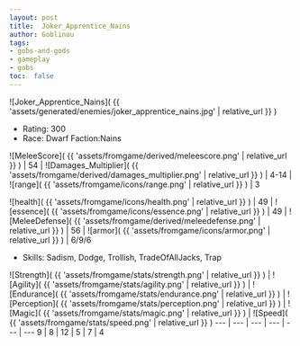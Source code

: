 ```yaml
---
layout: post
title:  Joker_Apprentice_Nains
author: Goblinou
tags:
- gobs-and-gods
- gameplay
- gobs
toc:  false
---
```


![Joker_Apprentice_Nains]( {{ 'assets/generated/enemies/joker_apprentice_nains.jpg' | relative_url }} )
- Rating: 300
- Race: Dwarf  Faction:Nains

![MeleeScore]( {{ 'assets/fromgame/derived/meleescore.png' | relative_url }} ) | 54 | ![Damages_Multiplier]( {{ 'assets/fromgame/derived/damages_multiplier.png' | relative_url }} ) | 4-14 | ![range]( {{ 'assets/fromgame/icons/range.png' | relative_url }} ) | 3


![health]( {{ 'assets/fromgame/icons/health.png' | relative_url }} ) | 49 | ![essence]( {{ 'assets/fromgame/icons/essence.png' | relative_url }} ) | 49 | ![MeleeDefense]( {{ 'assets/fromgame/derived/meleedefense.png' | relative_url }} ) | 56 | ![armor]( {{ 'assets/fromgame/icons/armor.png' | relative_url }} ) | 6/9/6

* Skills: Sadism, Dodge, Trollish, TradeOfAllJacks, Trap

![Strength]( {{ 'assets/fromgame/stats/strength.png' | relative_url }} ) | ![Agility]( {{ 'assets/fromgame/stats/agility.png' | relative_url }} ) | ![Endurance]( {{ 'assets/fromgame/stats/endurance.png' | relative_url }} ) | ![Perception]( {{ 'assets/fromgame/stats/perception.png' | relative_url }} ) | ![Magic]( {{ 'assets/fromgame/stats/magic.png' | relative_url }} ) | ![Speed]( {{ 'assets/fromgame/stats/speed.png' | relative_url }} )
--- | --- | --- | --- | --- | ---
9 | 8 | 12 | 5 | 7 | 4
